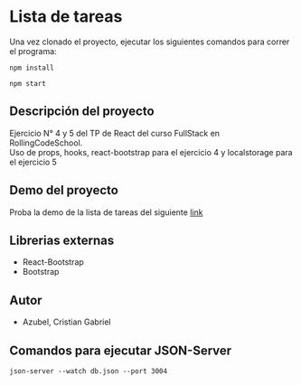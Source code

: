 # Lista de tareas

Una vez clonado el proyecto, ejecutar los siguientes comandos para correr el programa:

`npm install`

`npm start` 

## Descripción del proyecto

Ejercicio N° 4 y 5 del TP de React del curso FullStack en RollingCodeSchool.  
Uso de props, hooks, react-bootstrap para el ejercicio 4 y localstorage para el ejercicio 5

## Demo del proyecto

Proba la demo de la lista de tareas del siguiente [link](https://react-listadetareas.netlify.app/)

## Librerias externas

- React-Bootstrap
- Bootstrap

## Autor

- Azubel, Cristian Gabriel

## Comandos para ejecutar JSON-Server

`json-server --watch db.json --port 3004`
